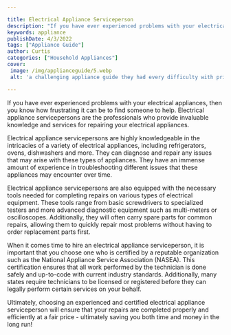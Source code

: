```yaml
---

title: Electrical Appliance Serviceperson
description: "If you have ever experienced problems with your electrical appliances, then you know how frustrating it can be to find someone to ...swipe up to find out"
keywords: appliance
publishDate: 4/3/2022
tags: ["Appliance Guide"]
author: Curtis
categories: ["Household Appliances"]
cover: 
 image: /img/applianceguide/5.webp
 alt: 'a challenging appliance guide they had every difficulty with prior'

---
```


If you have ever experienced problems with your electrical appliances, then you know how frustrating it can be to find someone to help. Electrical appliance servicepersons are the professionals who provide invaluable knowledge and services for repairing your electrical appliances. 

Electrical appliance servicepersons are highly knowledgeable in the intricacies of a variety of electrical appliances, including refrigerators, ovens, dishwashers and more. They can diagnose and repair any issues that may arise with these types of appliances. They have an immense amount of experience in troubleshooting different issues that these appliances may encounter over time. 

Electrical appliance servicepersons are also equipped with the necessary tools needed for completing repairs on various types of electrical equipment. These tools range from basic screwdrivers to specialized testers and more advanced diagnostic equipment such as multi-meters or oscilloscopes. Additionally, they will often carry spare parts for common repairs, allowing them to quickly repair most problems without having to order replacement parts first. 

When it comes time to hire an electrical appliance serviceperson, it is important that you choose one who is certified by a reputable organization such as the National Appliance Service Association (NASEA). This certification ensures that all work performed by the technician is done safely and up-to-code with current industry standards. Additionally, many states require technicians to be licensed or registered before they can legally perform certain services on your behalf. 

Ultimately, choosing an experienced and certified electrical appliance serviceperson will ensure that your repairs are completed properly and efficiently at a fair price - ultimately saving you both time and money in the long run!
